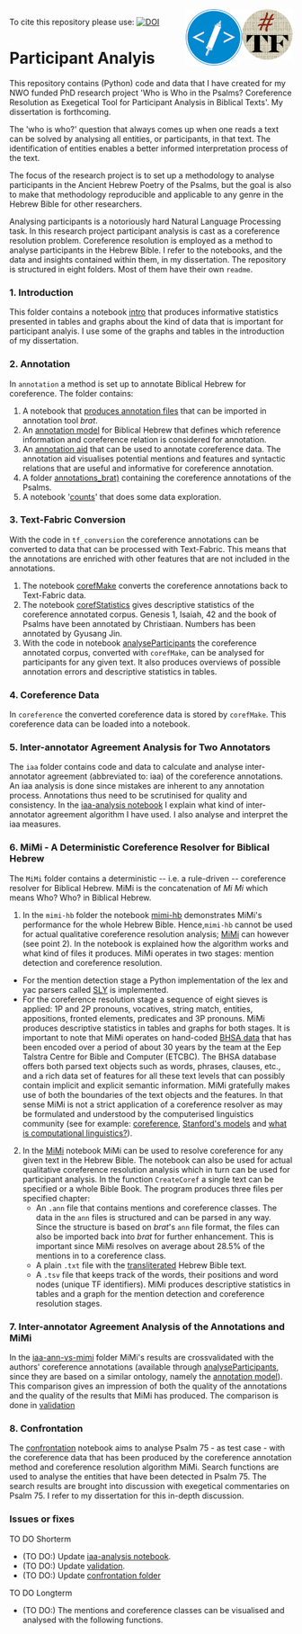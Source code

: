 <img align="right" src="images/tf-small.png" width="90"/>
<img align="right" src="images/etcbc.png" width="100"/>

To cite this repository please use: [![DOI](https://zenodo.org/badge/106433812.svg)](https://zenodo.org/badge/latestdoi/106433812)

# Participant Analyis 

This repository contains (Python) code and data that I have created for my NWO funded PhD research project 'Who is Who in the Psalms? Coreference Resolution as Exegetical Tool for Participant Analysis in Biblical Texts'. My dissertation is forthcoming. 

The 'who is who?' question that always comes up when one reads a text can be solved by analysing all entities, or participants, in that text. The identification of entities enables a better informed interpretation process of the text.  

The focus of the research project is to set up a methodology to analyse participants in the Ancient Hebrew Poetry of the Psalms, but the goal is also to make that methodology reproducible and applicable to any genre in the Hebrew Bible for other researchers. 

Analysing participants is a notoriously hard Natural Language Processing task. In this research project participant analysis is cast as a coreference resolution problem. Coreference resolution is employed as a method to analyse participants in the Hebrew Bible. I refer to the notebooks, and the data and insights contained within them, in my dissertation. The repository is structured in eight folders. Most of them have their own `readme`. 

### 1. Introduction
This folder contains a notebook [intro](https://github.com/cmerwich/participant-analysis/blob/master/introduction/intro.ipynb) that produces informative statistics presented in tables and graphs about the kind of data that is important for participant analyis. I use some of the graphs and tables in the introduction of my dissertation. 

### 2. Annotation 
In `annotation` a method is set up to annotate Biblical Hebrew for coreference. The folder contains: 
1. A notebook that [produces annotation files](https://github.com/cmerwich/participant-analysis/blob/master/annotation/1.file_preparation_for_annotation.ipynb) that can be imported in annotation tool *brat*.
2. An [annotation model](https://github.com/cmerwich/participant-analysis/blob/master/annotation/annotation_model.ipynb) for Biblical Hebrew that defines which reference information and coreference relation is considered for annotation.
3. An [annotation aid](https://github.com/cmerwich/participant-analysis/blob/master/annotation/2.annotation_aid.ipynb) that can be used to annotate coreference data. The annotation aid visualises potential mentions and features and syntactic relations that are useful and informative for coreference annotation.
4. A folder [annotations_brat)](https://github.com/cmerwich/participant-analysis/blob/master/annotation/annotations_brat) containing the coreference annotations of the Psalms. 
5. A notebook '[counts](https://github.com/cmerwich/participant-analysis/blob/master/annotation/3.counts.ipynb)' that does some data exploration. 

### 3. Text-Fabric Conversion
With the code in `tf_conversion` the coreference annotations can be converted to data that can be processed with Text-Fabric. This means that the annotations are enriched with other features that are not included in the annotations. 
1. The notebook [corefMake](https://github.com/cmerwich/participant-analysis/blob/master/tf_conversion/corefMake.ipynb) converts the coreference annotations back to Text-Fabric data. 
2. The notebook [corefStatistics](https://github.com/cmerwich/participant-analysis/blob/master/tf_conversion/corefStatistics.ipynb) gives descriptive statistics of the coreference annotated corpus. Genesis 1, Isaiah, 42 and the book of Psalms have been annotated by Christiaan. Numbers has been annotated by Gyusang Jin. 
3. With the code in notebook [analyseParticipants](https://github.com/cmerwich/participant-analysis/blob/master/tf_conversion/analyseParticipants.ipynb) the coreference annotated corpus, converted with `corefMake`, can be analysed for participants for any given text. It also produces overviews of possible annotation errors and descriptive statistics in tables. 

### 4. Coreference Data
In `coreference` the converted coreference data is stored by `corefMake`. This coreference data can be loaded into a notebook. 

### 5. Inter-annotator Agreement Analysis for Two Annotators 
The `iaa` folder contains code and data to calculate and analyse inter-annotator agreement (abbreviated to: iaa) of the coreference annotations. An iaa analysis is done since mistakes are inherent to any annotation process. Annotations thus need to be scrutinised for quality and consistency. In the [iaa-analysis notebook](https://nbviewer.jupyter.org/github/cmerwich/participant-analysis/blob/master/iaa/iaa-analysis.ipynb) I explain what kind of inter-annotator agreement algorithm I have used. I also analyse and interpret the iaa measures. 

### 6. MiMi - A Deterministic Coreference Resolver for Biblical Hebrew
The `MiMi` folder contains a deterministic -- i.e. a rule-driven -- coreference resolver for Biblical Hebrew. MiMi is the concatenation of *Mi* *Mi* which means Who? Who? in Biblical Hebrew.  

1. In the `mimi-hb` folder the notebook [mimi-hb](https://github.com/cmerwich/participant-analysis/blob/master/mimi/mimi-hb/mimi-hb.ipynb) demonstrates MiMi's performance for the whole Hebrew Bible. Hence,`mimi-hb` cannot be used for actual qualitative coreference resolution analysis; [MiMi](https://github.com/cmerwich/participant-analysis/blob/master/mimi/MiMi.ipynb) can however (see point 2). In the notebook is explained how the algorithm works and what kind of files it produces. MiMi operates in two stages: mention detection and coreference resolution. 
* For the mention detection stage a Python implementation of the lex and yac parsers called [SLY](https://sly.readthedocs.io/en/latest/index.html) is implemented. 
* For the coreference resolution stage a sequence of eight sieves is applied: 1P and 2P pronouns, vocatives, string match, entities, appositions, fronted elements, predicates and 3P pronouns. 
MiMi produces descriptive statistics in tables and graphs for both stages. It is important to note that MiMi operates on hand-coded [BHSA data](https://etcbc.github.io/bhsa/) that has been encoded over a period of about 30 years by the team at the Eep Talstra Centre for Bible and Computer (ETCBC). The BHSA database offers both parsed text objects such as words, phrases, clauses, etc., and a rich data set of features for all these text levels that can possibly contain implicit and explicit semantic information. MiMi gratefully makes use of both the boundaries of the text objects and the features. In that sense MiMi is not a strict application of a coreference resolver as may be formulated and understood by the computerised linguistics community (see for example: [coreference](https://en.wikipedia.org/wiki/Coreference), [Stanford's models](https://stanfordnlp.github.io/CoreNLP/coref.html) and [what is computational linguistics?](https://www.aclweb.org/portal/what-is-cl)). 

2. In the [MiMi](https://github.com/cmerwich/participant-analysis/blob/master/mimi/MiMi.ipynb) notebook MiMi can be used to resolve coreference for any given text in the Hebrew Bible. The notebook can also be used for actual qualitative coreference resolution analysis which in turn can be used for participant analysis. In the function `CreateCoref` a single text can be specified or a whole Bible Book. The program produces three files per specified chapter:
    * An `.ann` file that contains mentions and coreference classes. The data in the `ann` files is structured and can be parsed in any way. Since the structure is based on *brat*'s `ann` file format, the files can also be imported back into *brat* for further enhancement. This is important since MiMi resolves on average about 28.5% of the mentions in to a coreference class. 
    * A plain `.txt` file with the [transliterated](https://annotation.github.io/text-fabric/Writing/Hebrew/) Hebrew Bible text.
    * A `.tsv` file that keeps track of the words, their positions and word nodes (unique TF identifiers).
MiMi produces descriptive statistics in tables and a graph for the mention detection and coreference resolution stages.

### 7. Inter-annotator Agreement Analysis of the Annotations and MiMi
In the [iaa-ann-vs-mimi](https://github.com/cmerwich/participant-analysis/tree/master/iaa-ann-vs-mimi) folder MiMi's results are crossvalidated with the authors' coreference annotations (available through [analyseParticipants](https://github.com/cmerwich/participant-analysis/blob/master/tf_conversion/analyseParticipants.ipynb), since they are based on a similar ontology, namely the [annotation model](https://github.com/cmerwich/participant-analysis/blob/master/annotation/annotation_model.ipynb)). This comparison gives an impression of both the quality of the annotations and the quality of the results that MiMi has produced. The comparison is done in [validation](https://github.com/cmerwich/participant-analysis/blob/master/iaa-ann-vs-mimi/validation.ipynb)

### 8. Confrontation 
The [confrontation](https://github.com/cmerwich/participant-analysis/blob/master/confrontation/confrontation-ps75.ipynb) notebook aims to analyse Psalm 75 - as test case - with the coreference data that has been produced by the coreference annotation method and coreference resolution algorithm MiMi. Search functions are used to analyse the entities that have been detected in Psalm 75. The search results are brought into discussion with exegetical commentaries on Psalm 75. I refer to my dissertation for this in-depth discussion.

### Issues or fixes 
TO DO Shorterm
* (TO DO:) Update [iaa-analysis notebook](https://nbviewer.jupyter.org/github/cmerwich/participant-analysis/blob/master/iaa/iaa-analysis.ipynb). 
* (TO DO:) Update [validation](https://github.com/cmerwich/participant-analysis/blob/master/iaa-ann-vs-mimi/validation.ipynb). 
* (TO DO:) Update [confrontation folder](https://github.com/cmerwich/participant-analysis/tree/master/confrontation) 

TO DO Longterm
* (TO DO:) The mentions and coreference classes can be visualised and analysed with the following functions.